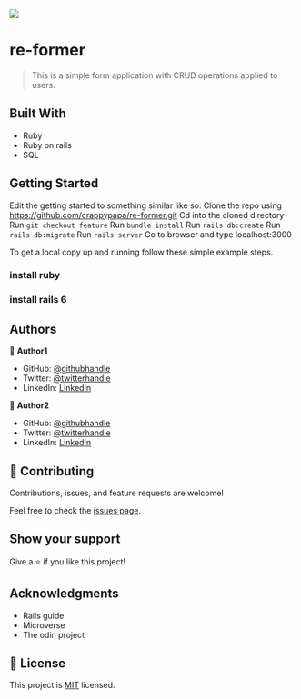 ![](https://img.shields.io/badge/Re-former-blueviolet)

# re-former
> This is a simple form application with CRUD operations applied to users.

## Built With

- Ruby
- Ruby on rails
- SQL


## Getting Started



Edit the getting started to something similar like so:
Clone the repo using https://github.com/crappypapa/re-former.git
Cd into the cloned directory
Run ```git checkout feature```
Run ```bundle install```
Run ```rails db:create```
Run ```rails db:migrate```
Run ```rails server```
Go to browser and type localhost:3000


To get a local copy up and running follow these simple example steps.

### install ruby

### install rails 6

## Authors

👤 **Author1**

- GitHub: [@githubhandle](https://github.com/githubhandle)
- Twitter: [@twitterhandle](https://twitter.com/twitterhandle)
- LinkedIn: [LinkedIn](https://linkedin.com/linkedinhandle)

👤 **Author2**

- GitHub: [@githubhandle](https://github.com/githubhandle)
- Twitter: [@twitterhandle](https://twitter.com/twitterhandle)
- LinkedIn: [LinkedIn](https://linkedin.com/linkedinhandle)

## 🤝 Contributing

Contributions, issues, and feature requests are welcome!

Feel free to check the [issues page](issues/).

## Show your support

Give a ⭐️ if you like this project!

## Acknowledgments

- Rails guide
- Microverse
- The odin project

## 📝 License

This project is [MIT](lic.url) licensed.
